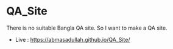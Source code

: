# QA_Site
There is no suitable Bangla QA site. So I want to make a QA site.


- Live : https://abmasadullah.github.io/QA_Site/
